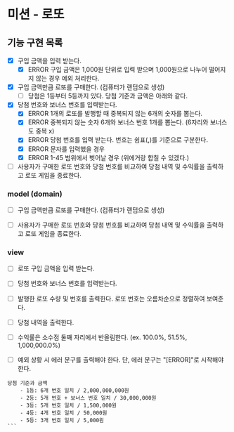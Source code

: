 # 미션 - 로또

## 기능 구현 목록
- [x] 구입 금액을 입력 받는다.
    - [x] ERROR 구입 금액은 1,000원 단위로 입력 받으며 1,000원으로 나누어 떨어지지 않는 경우 예외 처리한다.
- [x] 구입 금액만큼 로또를 구매한다. (컴퓨터가 랜덤으로 생성)
    - [ ] 당첨은 1등부터 5등까지 있다. 당첨 기준과 금액은 아래와 같다.
- [x] 당첨 번호와 보너스 번호를 입력받는다.
    - [x] ERROR 1개의 로또를 발행할 때 중복되지 않는 6개의 숫자를 뽑는다.
    - [x] ERROR 중복되지 않는 숫자 6개와 보너스 번호 1개를 뽑는다. (6자리와 보너스도 중복 x)
    - [x] ERROR 당첨 번호를 입력 받는다. 번호는 쉼표(,)를 기준으로 구분한다.
    - [x] ERROR 문자를 입력했을 경우
    - [x] ERROR 1-45 범위에서 벗어날 경우 (위에거랑 합칠 수 있겠다.)
- [ ] 사용자가 구매한 로또 번호와 당첨 번호를 비교하여 당첨 내역 및 수익률을 출력하고 로또 게임을 종료한다.

### model (domain)
- [ ] 구입 금액만큼 로또를 구매한다. (컴퓨터가 랜덤으로 생성)
- [ ] 사용자가 구매한 로또 번호와 당첨 번호를 비교하여 당첨 내역 및 수익률을 출력하고 로또 게임을 종료한다.


### view
- [ ] 로또 구입 금액을 입력 받는다.
- [ ] 당첨 번호와 보너스 번호를 입력받는다.
- [ ] 발행한 로또 수량 및 번호를 출력한다. 로또 번호는 오름차순으로 정렬하여 보여준다.
- [ ] 당첨 내역을 출력한다.
- [ ] 수익률은 소수점 둘째 자리에서 반올림한다. (ex. 100.0%, 51.5%, 1,000,000.0%)
- [ ] 예외 상황 시 에러 문구를 출력해야 한다. 단, 에러 문구는 "[ERROR]"로 시작해야 한다.




````
당첨 기준과 금액
    - 1등: 6개 번호 일치 / 2,000,000,000원
    - 2등: 5개 번호 + 보너스 번호 일치 / 30,000,000원
    - 3등: 5개 번호 일치 / 1,500,000원
    - 4등: 4개 번호 일치 / 50,000원
    - 5등: 3개 번호 일치 / 5,000원
```